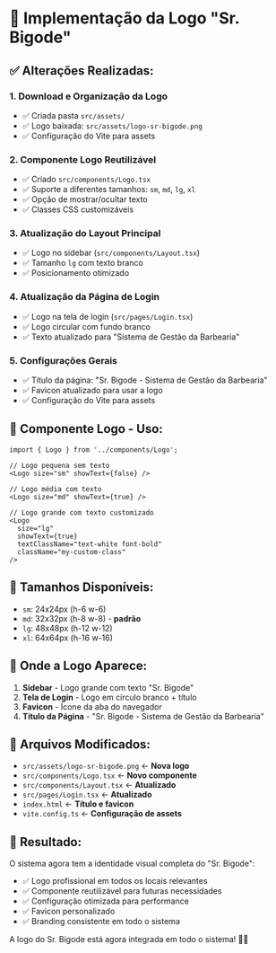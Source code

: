 # 🎨 Implementação da Logo "Sr. Bigode"

## ✅ **Alterações Realizadas:**

### 1. **Download e Organização da Logo**
- ✅ Criada pasta `src/assets/`
- ✅ Logo baixada: `src/assets/logo-sr-bigode.png`
- ✅ Configuração do Vite para assets

### 2. **Componente Logo Reutilizável**
- ✅ Criado `src/components/Logo.tsx`
- ✅ Suporte a diferentes tamanhos: `sm`, `md`, `lg`, `xl`
- ✅ Opção de mostrar/ocultar texto
- ✅ Classes CSS customizáveis

### 3. **Atualização do Layout Principal**
- ✅ Logo no sidebar (`src/components/Layout.tsx`)
- ✅ Tamanho `lg` com texto branco
- ✅ Posicionamento otimizado

### 4. **Atualização da Página de Login**
- ✅ Logo na tela de login (`src/pages/Login.tsx`)
- ✅ Logo circular com fundo branco
- ✅ Texto atualizado para "Sistema de Gestão da Barbearia"

### 5. **Configurações Gerais**
- ✅ Título da página: "Sr. Bigode - Sistema de Gestão da Barbearia"
- ✅ Favicon atualizado para usar a logo
- ✅ Configuração do Vite para assets

## 🎯 **Componente Logo - Uso:**

```tsx
import { Logo } from '../components/Logo';

// Logo pequena sem texto
<Logo size="sm" showText={false} />

// Logo média com texto
<Logo size="md" showText={true} />

// Logo grande com texto customizado
<Logo 
  size="lg" 
  showText={true} 
  textClassName="text-white font-bold"
  className="my-custom-class"
/>
```

## 📱 **Tamanhos Disponíveis:**

- `sm`: 24x24px (h-6 w-6)
- `md`: 32x32px (h-8 w-8) - **padrão**
- `lg`: 48x48px (h-12 w-12)
- `xl`: 64x64px (h-16 w-16)

## 🎨 **Onde a Logo Aparece:**

1. **Sidebar** - Logo grande com texto "Sr. Bigode"
2. **Tela de Login** - Logo em círculo branco + título
3. **Favicon** - Ícone da aba do navegador
4. **Título da Página** - "Sr. Bigode - Sistema de Gestão da Barbearia"

## 🔧 **Arquivos Modificados:**

- `src/assets/logo-sr-bigode.png` ← **Nova logo**
- `src/components/Logo.tsx` ← **Novo componente**
- `src/components/Layout.tsx` ← **Atualizado**
- `src/pages/Login.tsx` ← **Atualizado**
- `index.html` ← **Título e favicon**
- `vite.config.ts` ← **Configuração de assets**

## 🎉 **Resultado:**

O sistema agora tem a identidade visual completa do "Sr. Bigode":
- ✅ Logo profissional em todos os locais relevantes
- ✅ Componente reutilizável para futuras necessidades
- ✅ Configuração otimizada para performance
- ✅ Favicon personalizado
- ✅ Branding consistente em todo o sistema

A logo do Sr. Bigode está agora integrada em todo o sistema! 🎨✨